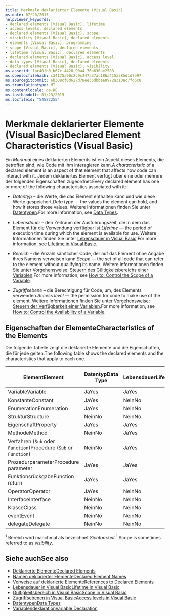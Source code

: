 ```yaml
---
title: Merkmale deklarierter Elemente (Visual Basic)
ms.date: 07/20/2015
helpviewer_keywords:
- declared elements [Visual Basic], lifetime
- access levels, declared elements
- declared elements [Visual Basic], scope
- visibility [Visual Basic], declared elements
- elements [Visual Basic], programming
- scope [Visual Basic], declared elements
- lifetime [Visual Basic], declared elements
- declared elements [Visual Basic], access level
- data types [Visual Basic], declared elements
- declared elements [Visual Basic], visibility
ms.assetid: 1bc40fb8-b67c-4428-90a4-76b630ae2583
ms.openlocfilehash: c34175a90c2c9c247a37ac186a415a585d1d7e97
ms.sourcegitcommit: 6b308cf6d627d78ee36dbbae8972a310ac7fd6c8
ms.translationtype: MT
ms.contentlocale: de-DE
ms.lasthandoff: 01/23/2019
ms.locfileid: "54582255"
---
```

# <a name="declared-element-characteristics-visual-basic"></a><span data-ttu-id="ce484-102">Merkmale deklarierter Elemente (Visual Basic)</span><span class="sxs-lookup"><span data-stu-id="ce484-102">Declared Element Characteristics (Visual Basic)</span></span>
<span data-ttu-id="ce484-103">Ein *Merkmal* eines deklarierten Elements ist ein Aspekt dieses Elements, die betroffen sind, wie Code mit ihm interagieren kann.</span><span class="sxs-lookup"><span data-stu-id="ce484-103">A *characteristic* of a declared element is an aspect of that element that affects how code can interact with it.</span></span> <span data-ttu-id="ce484-104">Jedem deklariertes Element verfügt über eine oder mehrere der folgenden Eigenschaften zugeordnet:</span><span class="sxs-lookup"><span data-stu-id="ce484-104">Every declared element has one or more of the following characteristics associated with it:</span></span>  
  
-   <span data-ttu-id="ce484-105">*Datentyp* – die Werte, die das Element enthalten kann und wie diese Werte gespeichert.</span><span class="sxs-lookup"><span data-stu-id="ce484-105">*Data type* — the values the element can hold, and how it stores those values.</span></span> <span data-ttu-id="ce484-106">Weitere Informationen finden Sie unter [Datentypen](../../../../visual-basic/language-reference/data-types/index.md).</span><span class="sxs-lookup"><span data-stu-id="ce484-106">For more information, see [Data Types](../../../../visual-basic/language-reference/data-types/index.md).</span></span>  
  
-   <span data-ttu-id="ce484-107">*Lebensdauer* – den Zeitraum der Ausführungszeit, die in dem das Element für die Verwendung verfügbar ist.</span><span class="sxs-lookup"><span data-stu-id="ce484-107">*Lifetime* — the period of execution time during which the element is available for use.</span></span> <span data-ttu-id="ce484-108">Weitere Informationen finden Sie unter [Lebensdauer in Visual Basic](../../../../visual-basic/programming-guide/language-features/declared-elements/lifetime.md).</span><span class="sxs-lookup"><span data-stu-id="ce484-108">For more information, see [Lifetime in Visual Basic](../../../../visual-basic/programming-guide/language-features/declared-elements/lifetime.md).</span></span>  
  
-   <span data-ttu-id="ce484-109">*Bereich* – die Anzahl sämtlicher Code, der auf das Element ohne Angabe ihres Namens verweisen kann.</span><span class="sxs-lookup"><span data-stu-id="ce484-109">*Scope* — the set of all code that can refer to the element without qualifying its name.</span></span> <span data-ttu-id="ce484-110">Weitere Informationen finden Sie unter [Vorgehensweise: Steuern des Gültigkeitsbereichs einer Variablen](../../../../visual-basic/programming-guide/language-features/declared-elements/how-to-control-the-scope-of-a-variable.md).</span><span class="sxs-lookup"><span data-stu-id="ce484-110">For more information, see [How to: Control the Scope of a Variable](../../../../visual-basic/programming-guide/language-features/declared-elements/how-to-control-the-scope-of-a-variable.md).</span></span>  
  
-   <span data-ttu-id="ce484-111">*Zugriffsebene* – die Berechtigung für Code, um, des Elements verwenden.</span><span class="sxs-lookup"><span data-stu-id="ce484-111">*Access level* — the permission for code to make use of the element.</span></span> <span data-ttu-id="ce484-112">Weitere Informationen finden Sie unter [Vorgehensweise: Steuern der Verfügbarkeit einer Variablen](../../../../visual-basic/programming-guide/language-features/declared-elements/how-to-control-the-availability-of-a-variable.md).</span><span class="sxs-lookup"><span data-stu-id="ce484-112">For more information, see [How to: Control the Availability of a Variable](../../../../visual-basic/programming-guide/language-features/declared-elements/how-to-control-the-availability-of-a-variable.md).</span></span>  
  
## <a name="characteristics-of-the-elements"></a><span data-ttu-id="ce484-113">Eigenschaften der Elemente</span><span class="sxs-lookup"><span data-stu-id="ce484-113">Characteristics of the Elements</span></span>  
 <span data-ttu-id="ce484-114">Die folgende Tabelle zeigt die deklarierte Elemente und die Eigenschaften, die für jede gelten.</span><span class="sxs-lookup"><span data-stu-id="ce484-114">The following table shows the declared elements and the characteristics that apply to each one.</span></span>  
  
|<span data-ttu-id="ce484-115">Element</span><span class="sxs-lookup"><span data-stu-id="ce484-115">Element</span></span>|<span data-ttu-id="ce484-116">Datentyp</span><span class="sxs-lookup"><span data-stu-id="ce484-116">Data Type</span></span>|<span data-ttu-id="ce484-117">Lebensdauer</span><span class="sxs-lookup"><span data-stu-id="ce484-117">Lifetime</span></span>|<span data-ttu-id="ce484-118">Bereich <sup>1</sup></span><span class="sxs-lookup"><span data-stu-id="ce484-118">Scope <sup>1</sup></span></span>|<span data-ttu-id="ce484-119">Zugriffsebene</span><span class="sxs-lookup"><span data-stu-id="ce484-119">Access Level</span></span>|  
|-------------|---------------|--------------|------------------------|------------------|  
|<span data-ttu-id="ce484-120">Variable</span><span class="sxs-lookup"><span data-stu-id="ce484-120">Variable</span></span>|<span data-ttu-id="ce484-121">Ja</span><span class="sxs-lookup"><span data-stu-id="ce484-121">Yes</span></span>|<span data-ttu-id="ce484-122">Ja</span><span class="sxs-lookup"><span data-stu-id="ce484-122">Yes</span></span>|<span data-ttu-id="ce484-123">Ja</span><span class="sxs-lookup"><span data-stu-id="ce484-123">Yes</span></span>|<span data-ttu-id="ce484-124">Ja</span><span class="sxs-lookup"><span data-stu-id="ce484-124">Yes</span></span>|  
|<span data-ttu-id="ce484-125">Konstante</span><span class="sxs-lookup"><span data-stu-id="ce484-125">Constant</span></span>|<span data-ttu-id="ce484-126">Ja</span><span class="sxs-lookup"><span data-stu-id="ce484-126">Yes</span></span>|<span data-ttu-id="ce484-127">Nein</span><span class="sxs-lookup"><span data-stu-id="ce484-127">No</span></span>|<span data-ttu-id="ce484-128">Ja</span><span class="sxs-lookup"><span data-stu-id="ce484-128">Yes</span></span>|<span data-ttu-id="ce484-129">Ja</span><span class="sxs-lookup"><span data-stu-id="ce484-129">Yes</span></span>|  
|<span data-ttu-id="ce484-130">Enumeration</span><span class="sxs-lookup"><span data-stu-id="ce484-130">Enumeration</span></span>|<span data-ttu-id="ce484-131">Ja</span><span class="sxs-lookup"><span data-stu-id="ce484-131">Yes</span></span>|<span data-ttu-id="ce484-132">Nein</span><span class="sxs-lookup"><span data-stu-id="ce484-132">No</span></span>|<span data-ttu-id="ce484-133">Ja</span><span class="sxs-lookup"><span data-stu-id="ce484-133">Yes</span></span>|<span data-ttu-id="ce484-134">Ja</span><span class="sxs-lookup"><span data-stu-id="ce484-134">Yes</span></span>|  
|<span data-ttu-id="ce484-135">Struktur</span><span class="sxs-lookup"><span data-stu-id="ce484-135">Structure</span></span>|<span data-ttu-id="ce484-136">Nein</span><span class="sxs-lookup"><span data-stu-id="ce484-136">No</span></span>|<span data-ttu-id="ce484-137">Nein</span><span class="sxs-lookup"><span data-stu-id="ce484-137">No</span></span>|<span data-ttu-id="ce484-138">Ja</span><span class="sxs-lookup"><span data-stu-id="ce484-138">Yes</span></span>|<span data-ttu-id="ce484-139">Ja</span><span class="sxs-lookup"><span data-stu-id="ce484-139">Yes</span></span>|  
|<span data-ttu-id="ce484-140">Eigenschaft</span><span class="sxs-lookup"><span data-stu-id="ce484-140">Property</span></span>|<span data-ttu-id="ce484-141">Ja</span><span class="sxs-lookup"><span data-stu-id="ce484-141">Yes</span></span>|<span data-ttu-id="ce484-142">Ja</span><span class="sxs-lookup"><span data-stu-id="ce484-142">Yes</span></span>|<span data-ttu-id="ce484-143">Ja</span><span class="sxs-lookup"><span data-stu-id="ce484-143">Yes</span></span>|<span data-ttu-id="ce484-144">Ja</span><span class="sxs-lookup"><span data-stu-id="ce484-144">Yes</span></span>|  
|<span data-ttu-id="ce484-145">Methode</span><span class="sxs-lookup"><span data-stu-id="ce484-145">Method</span></span>|<span data-ttu-id="ce484-146">Nein</span><span class="sxs-lookup"><span data-stu-id="ce484-146">No</span></span>|<span data-ttu-id="ce484-147">Ja</span><span class="sxs-lookup"><span data-stu-id="ce484-147">Yes</span></span>|<span data-ttu-id="ce484-148">Ja</span><span class="sxs-lookup"><span data-stu-id="ce484-148">Yes</span></span>|<span data-ttu-id="ce484-149">Ja</span><span class="sxs-lookup"><span data-stu-id="ce484-149">Yes</span></span>|  
|<span data-ttu-id="ce484-150">Verfahren (`Sub` oder `Function`)</span><span class="sxs-lookup"><span data-stu-id="ce484-150">Procedure (`Sub` or `Function`)</span></span>|<span data-ttu-id="ce484-151">Nein</span><span class="sxs-lookup"><span data-stu-id="ce484-151">No</span></span>|<span data-ttu-id="ce484-152">Ja</span><span class="sxs-lookup"><span data-stu-id="ce484-152">Yes</span></span>|<span data-ttu-id="ce484-153">Ja</span><span class="sxs-lookup"><span data-stu-id="ce484-153">Yes</span></span>|<span data-ttu-id="ce484-154">Ja</span><span class="sxs-lookup"><span data-stu-id="ce484-154">Yes</span></span>|  
|<span data-ttu-id="ce484-155">Prozedurparameter</span><span class="sxs-lookup"><span data-stu-id="ce484-155">Procedure parameter</span></span>|<span data-ttu-id="ce484-156">Ja</span><span class="sxs-lookup"><span data-stu-id="ce484-156">Yes</span></span>|<span data-ttu-id="ce484-157">Ja</span><span class="sxs-lookup"><span data-stu-id="ce484-157">Yes</span></span>|<span data-ttu-id="ce484-158">Ja</span><span class="sxs-lookup"><span data-stu-id="ce484-158">Yes</span></span>|<span data-ttu-id="ce484-159">Nein</span><span class="sxs-lookup"><span data-stu-id="ce484-159">No</span></span>|  
|<span data-ttu-id="ce484-160">Funktionsrückgabe</span><span class="sxs-lookup"><span data-stu-id="ce484-160">Function return</span></span>|<span data-ttu-id="ce484-161">Ja</span><span class="sxs-lookup"><span data-stu-id="ce484-161">Yes</span></span>|<span data-ttu-id="ce484-162">Ja</span><span class="sxs-lookup"><span data-stu-id="ce484-162">Yes</span></span>|<span data-ttu-id="ce484-163">Ja</span><span class="sxs-lookup"><span data-stu-id="ce484-163">Yes</span></span>|<span data-ttu-id="ce484-164">Nein</span><span class="sxs-lookup"><span data-stu-id="ce484-164">No</span></span>|  
|<span data-ttu-id="ce484-165">Operator</span><span class="sxs-lookup"><span data-stu-id="ce484-165">Operator</span></span>|<span data-ttu-id="ce484-166">Ja</span><span class="sxs-lookup"><span data-stu-id="ce484-166">Yes</span></span>|<span data-ttu-id="ce484-167">Nein</span><span class="sxs-lookup"><span data-stu-id="ce484-167">No</span></span>|<span data-ttu-id="ce484-168">Ja</span><span class="sxs-lookup"><span data-stu-id="ce484-168">Yes</span></span>|<span data-ttu-id="ce484-169">Ja</span><span class="sxs-lookup"><span data-stu-id="ce484-169">Yes</span></span>|  
|<span data-ttu-id="ce484-170">Interface</span><span class="sxs-lookup"><span data-stu-id="ce484-170">Interface</span></span>|<span data-ttu-id="ce484-171">Nein</span><span class="sxs-lookup"><span data-stu-id="ce484-171">No</span></span>|<span data-ttu-id="ce484-172">Nein</span><span class="sxs-lookup"><span data-stu-id="ce484-172">No</span></span>|<span data-ttu-id="ce484-173">Ja</span><span class="sxs-lookup"><span data-stu-id="ce484-173">Yes</span></span>|<span data-ttu-id="ce484-174">Ja</span><span class="sxs-lookup"><span data-stu-id="ce484-174">Yes</span></span>|  
|<span data-ttu-id="ce484-175">Klasse</span><span class="sxs-lookup"><span data-stu-id="ce484-175">Class</span></span>|<span data-ttu-id="ce484-176">Nein</span><span class="sxs-lookup"><span data-stu-id="ce484-176">No</span></span>|<span data-ttu-id="ce484-177">Nein</span><span class="sxs-lookup"><span data-stu-id="ce484-177">No</span></span>|<span data-ttu-id="ce484-178">Ja</span><span class="sxs-lookup"><span data-stu-id="ce484-178">Yes</span></span>|<span data-ttu-id="ce484-179">Ja</span><span class="sxs-lookup"><span data-stu-id="ce484-179">Yes</span></span>|  
|<span data-ttu-id="ce484-180">event</span><span class="sxs-lookup"><span data-stu-id="ce484-180">Event</span></span>|<span data-ttu-id="ce484-181">Nein</span><span class="sxs-lookup"><span data-stu-id="ce484-181">No</span></span>|<span data-ttu-id="ce484-182">Nein</span><span class="sxs-lookup"><span data-stu-id="ce484-182">No</span></span>|<span data-ttu-id="ce484-183">Ja</span><span class="sxs-lookup"><span data-stu-id="ce484-183">Yes</span></span>|<span data-ttu-id="ce484-184">Ja</span><span class="sxs-lookup"><span data-stu-id="ce484-184">Yes</span></span>|  
|<span data-ttu-id="ce484-185">delegate</span><span class="sxs-lookup"><span data-stu-id="ce484-185">Delegate</span></span>|<span data-ttu-id="ce484-186">Nein</span><span class="sxs-lookup"><span data-stu-id="ce484-186">No</span></span>|<span data-ttu-id="ce484-187">Nein</span><span class="sxs-lookup"><span data-stu-id="ce484-187">No</span></span>|<span data-ttu-id="ce484-188">Ja</span><span class="sxs-lookup"><span data-stu-id="ce484-188">Yes</span></span>|<span data-ttu-id="ce484-189">Ja</span><span class="sxs-lookup"><span data-stu-id="ce484-189">Yes</span></span>|  
  
 <span data-ttu-id="ce484-190"><sup>1</sup> Bereich wird manchmal als bezeichnet *Sichtbarkeit*.</span><span class="sxs-lookup"><span data-stu-id="ce484-190"><sup>1</sup> Scope is sometimes referred to as *visibility*.</span></span>  
  
## <a name="see-also"></a><span data-ttu-id="ce484-191">Siehe auch</span><span class="sxs-lookup"><span data-stu-id="ce484-191">See also</span></span>
- [<span data-ttu-id="ce484-192">Deklarierte Elemente</span><span class="sxs-lookup"><span data-stu-id="ce484-192">Declared Elements</span></span>](../../../../visual-basic/programming-guide/language-features/declared-elements/index.md)
- [<span data-ttu-id="ce484-193">Namen deklarierter Elemente</span><span class="sxs-lookup"><span data-stu-id="ce484-193">Declared Element Names</span></span>](../../../../visual-basic/programming-guide/language-features/declared-elements/declared-element-names.md)
- [<span data-ttu-id="ce484-194">Verweise auf deklarierte Elemente</span><span class="sxs-lookup"><span data-stu-id="ce484-194">References to Declared Elements</span></span>](../../../../visual-basic/programming-guide/language-features/declared-elements/references-to-declared-elements.md)
- [<span data-ttu-id="ce484-195">Lebensdauer in Visual Basic</span><span class="sxs-lookup"><span data-stu-id="ce484-195">Lifetime in Visual Basic</span></span>](../../../../visual-basic/programming-guide/language-features/declared-elements/lifetime.md)
- [<span data-ttu-id="ce484-196">Gültigkeitsbereich in Visual Basic</span><span class="sxs-lookup"><span data-stu-id="ce484-196">Scope in Visual Basic</span></span>](../../../../visual-basic/programming-guide/language-features/declared-elements/scope.md)
- [<span data-ttu-id="ce484-197">Zugriffsebenen in Visual Basic</span><span class="sxs-lookup"><span data-stu-id="ce484-197">Access levels in Visual Basic</span></span>](../../../../visual-basic/programming-guide/language-features/declared-elements/access-levels.md)
- [<span data-ttu-id="ce484-198">Datentypen</span><span class="sxs-lookup"><span data-stu-id="ce484-198">Data Types</span></span>](../../../../visual-basic/programming-guide/language-features/data-types/index.md)
- [<span data-ttu-id="ce484-199">Variablendeklaration</span><span class="sxs-lookup"><span data-stu-id="ce484-199">Variable Declaration</span></span>](../../../../visual-basic/programming-guide/language-features/variables/variable-declaration.md)
